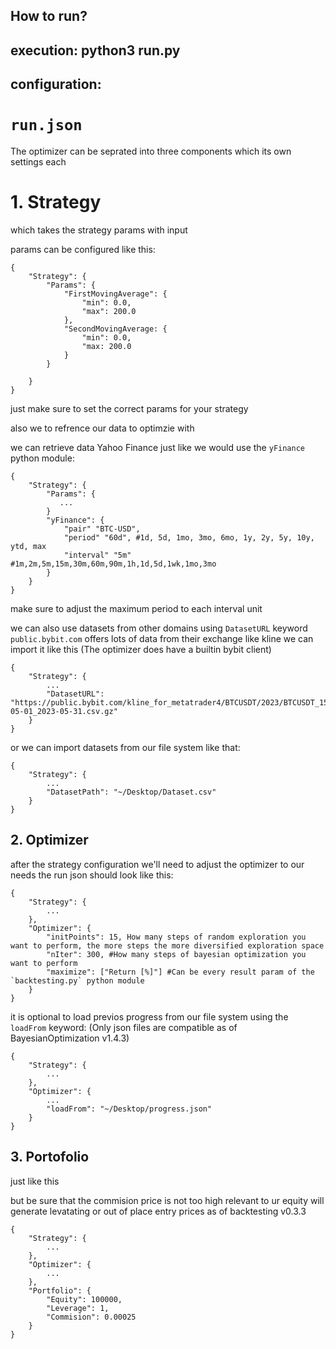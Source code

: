 ## How to run?

## execution: python3 run.py
## configuration:

# `run.json`

The optimizer can be seprated into three components which its own settings each

# 1. Strategy

which takes the strategy params with input

params can be configured like this:
```
{
    "Strategy": {
        "Params": {
            "FirstMovingAverage": {
                "min": 0.0,
                "max": 200.0
            },
            "SecondMovingAverage: {
                "min": 0.0,
                "max: 200.0
            }
        }
        
    }
}
```
just make sure to set the correct params for your strategy

also we to refrence our data to optimzie with

we can retrieve data Yahoo Finance just like we would use the `yFinance` python module:
```
{
    "Strategy": {
        "Params": {
           ...
        }
        "yFinance": {
            "pair" "BTC-USD",
            "period" "60d", #1d, 5d, 1mo, 3mo, 6mo, 1y, 2y, 5y, 10y, ytd, max
            "interval" "5m" #1m,2m,5m,15m,30m,60m,90m,1h,1d,5d,1wk,1mo,3mo
        }
    }
}
```
make sure to adjust the maximum period to each interval unit

we can also use datasets from other domains using `DatasetURL` keyword
`public.bybit.com` offers lots of data from their exchange like kline
we can import it like this
(The optimizer does have a builtin bybit client)
```
{
    "Strategy": {
        ...
        "DatasetURL": "https://public.bybit.com/kline_for_metatrader4/BTCUSDT/2023/BTCUSDT_15_2023-05-01_2023-05-31.csv.gz"
    }
}
```

or we can import datasets from our file system like that:
```
{
    "Strategy": {
        ...
        "DatasetPath": "~/Desktop/Dataset.csv"
    }
}
```

## 2. Optimizer

after the strategy configuration we'll need to adjust the optimizer to our needs
the run json should look like this:
```
{
    "Strategy": {
        ...
    },
    "Optimizer": {
        "initPoints": 15, How many steps of random exploration you want to perform, the more steps the more diversified exploration space
        "nIter": 300, #How many steps of bayesian optimization you want to perform
        "maximize": ["Return [%]"] #Can be every result param of the `backtesting.py` python module
    }
}
```

it is optional to load previos progress from our file system using the `loadFrom` keyword:
(Only json files are compatible as of BayesianOptimization v1.4.3)
```
{
    "Strategy": {
        ...
    },
    "Optimizer": {
        ...
        "loadFrom": "~/Desktop/progress.json"
    }
}
```

## 3. Portofolio

just like this

but be sure that the commision price is not too high relevant to ur equity
will generate levatating or out of place entry prices
as of backtesting v0.3.3
```
{
    "Strategy": {
        ...
    },
    "Optimizer": {
        ...
    },
    "Portfolio": {
        "Equity": 100000,
        "Leverage": 1,
        "Commision": 0.00025
    }
}
```